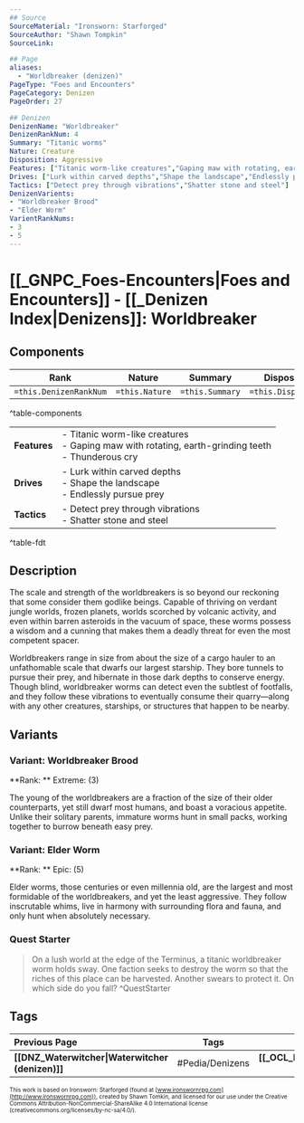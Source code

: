```yaml
---
## Source
SourceMaterial: "Ironsworn: Starforged"
SourceAuthor: "Shawn Tompkin"
SourceLink: 

## Page
aliases:
  - "Worldbreaker (denizen)"
PageType: "Foes and Encounters"
PageCategory: Denizen
PageOrder: 27

## Denizen
DenizenName: "Worldbreaker"
DenizenRankNum: 4
Summary: "Titanic worms"
Nature: Creature
Disposition: Aggressive
Features: ["Titanic worm-like creatures","Gaping maw with rotating, earth-grinding teeth","Thunderous cry"]
Drives: ["Lurk within carved depths","Shape the landscape","Endlessly pursue prey"]
Tactics: ["Detect prey through vibrations","Shatter stone and steel"]
DenizenVarients:
- "Worldbreaker Brood"
- "Elder Worm"
VarientRankNums:
- 3
- 5
---
```

# [[_GNPC_Foes-Encounters|Foes and Encounters]] - [[_Denizen Index|Denizens]]: Worldbreaker
## Components
| **Rank** | Nature | Summary | Disposition |
| :---: | --- | --- | --- |
| `=this.DenizenRankNum` | `=this.Nature` | `=this.Summary` | `=this.Disposition`  |
^table-components

|  |  |
| --- | --- |
| **Features** | - Titanic worm-like creatures<br>- Gaping maw with rotating, earth-grinding teeth<br>- Thunderous cry |
| **Drives** | - Lurk within carved depths<br>- Shape the landscape<br>- Endlessly pursue prey |
| **Tactics** | - Detect prey through vibrations<br>- Shatter stone and steel |
^table-fdt

## Description
The scale and strength of the worldbreakers is so beyond our reckoning that some consider them godlike beings. Capable of thriving on verdant jungle worlds, frozen planets, worlds scorched by volcanic activity, and even within barren asteroids in the vacuum of space, these worms possess a wisdom and a cunning that makes them a deadly threat for even the most competent spacer.

Worldbreakers range in size from about the size of a cargo hauler to an unfathomable scale that dwarfs our largest starship. They bore tunnels to pursue their prey, and hibernate in those dark depths to conserve energy. Though blind, worldbreaker worms can detect even the subtlest of footfalls, and they follow these vibrations to eventually consume their quarry—along with any other creatures, starships, or structures that happen to be nearby.

## Variants
### Variant: Worldbreaker Brood
**Rank: ** Extreme: (3)

The young of the worldbreakers are a fraction of the size of their older counterparts, yet still dwarf most humans, and boast a voracious appetite. Unlike their solitary parents, immature worms hunt in small packs, working together to burrow beneath easy prey.

### Variant: Elder Worm
**Rank: ** Epic: (5)

Elder worms, those centuries or even millennia old, are the largest and most formidable of the worldbreakers, and yet the least aggressive. They follow inscrutable whims, live in harmony with surrounding flora and fauna, and only hunt when absolutely necessary.

### Quest Starter
> On a lush world at the edge of the Terminus, a titanic worldbreaker worm holds sway. One faction seeks to destroy the worm so that the riches of this place can be harvested. Another swears to protect it. On which side do you fall? ^QuestStarter

## Tags
| Previous Page | Tags | Next Chapter |
|:--- |:---:| ---:|
| **[[DNZ_Waterwitcher\|Waterwitcher (denizen)]]** | #Pedia/Denizens | **[[_OCL_Index\|Oracles Summary]]** |

<font size=-2>This work is based on Ironsworn: Starforged (found at [www.ironswornrpg.com](http://www.ironswornrpg.com)), created by Shawn Tomkin, and licensed for our use under the Creative Commons Attribution-NonCommercial-ShareAlike 4.0 International license  (creativecommons.org/licenses/by-nc-sa/4.0/).</font>